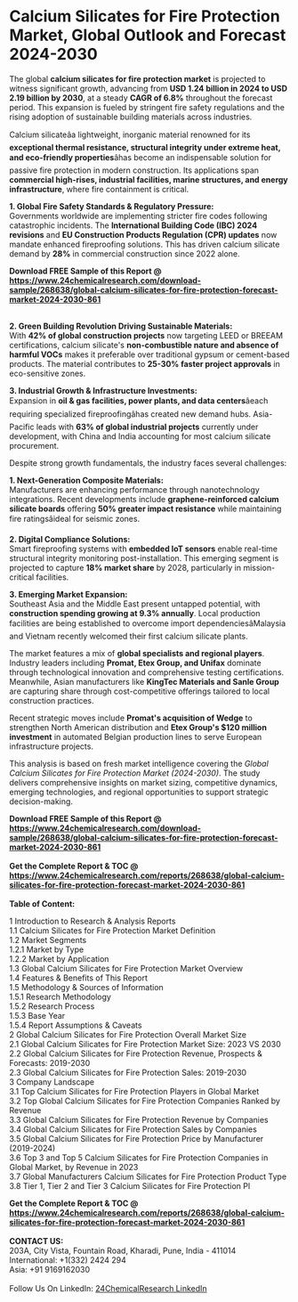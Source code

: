 <h1>Calcium Silicates for Fire Protection Market, Global Outlook and Forecast 2024-2030</h1><p>The global <strong>calcium silicates for fire protection market</strong> is projected to witness significant growth, advancing from <strong>USD 1.24 billion in 2024 to USD 2.19 billion by 2030</strong>, at a steady <strong>CAGR of 6.8%</strong> throughout the forecast period. This expansion is fueled by stringent fire safety regulations and the rising adoption of sustainable building materials across industries.</p><p>Calcium silicateâa lightweight, inorganic material renowned for its <strong>exceptional thermal resistance, structural integrity under extreme heat, and eco-friendly properties</strong>âhas become an indispensable solution for passive fire protection in modern construction. Its applications span <strong>commercial high-rises, industrial facilities, marine structures, and energy infrastructure</strong>, where fire containment is critical.</p><p><strong>1. Global Fire Safety Standards &amp; Regulatory Pressure:</strong><br>
Governments worldwide are implementing stricter fire codes following catastrophic incidents. The <strong>International Building Code (IBC) 2024 revisions</strong> and <strong>EU Construction Products Regulation (CPR) updates</strong> now mandate enhanced fireproofing solutions. This has driven calcium silicate demand by <strong>28%</strong> in commercial construction since 2022 alone.</p><div><b>Download FREE Sample of this Report @ 
            <a href="https://www.24chemicalresearch.com/download-sample/268638/global-calcium-silicates-for-fire-protection-forecast-market-2024-2030-861">
            https://www.24chemicalresearch.com/download-sample/268638/global-calcium-silicates-for-fire-protection-forecast-market-2024-2030-861</a></b></div><br><p><strong>2. Green Building Revolution Driving Sustainable Materials:</strong><br>
With <strong>42% of global construction projects</strong> now targeting LEED or BREEAM certifications, calcium silicate's <strong>non-combustible nature and absence of harmful VOCs</strong> makes it preferable over traditional gypsum or cement-based products. The material contributes to <strong>25-30% faster project approvals</strong> in eco-sensitive zones.</p><p><strong>3. Industrial Growth &amp; Infrastructure Investments:</strong><br>
Expansion in <strong>oil &amp; gas facilities, power plants, and data centers</strong>âeach requiring specialized fireproofingâhas created new demand hubs. Asia-Pacific leads with <strong>63% of global industrial projects</strong> currently under development, with China and India accounting for most calcium silicate procurement.</p><p>Despite strong growth fundamentals, the industry faces several challenges:</p><p><strong>1. Next-Generation Composite Materials:</strong><br>
Manufacturers are enhancing performance through nanotechnology integrations. Recent developments include <strong>graphene-reinforced calcium silicate boards</strong> offering <strong>50% greater impact resistance</strong> while maintaining fire ratingsâideal for seismic zones.</p><p><strong>2. Digital Compliance Solutions:</strong><br>
Smart fireproofing systems with <strong>embedded IoT sensors</strong> enable real-time structural integrity monitoring post-installation. This emerging segment is projected to capture <strong>18% market share</strong> by 2028, particularly in mission-critical facilities.</p><p><strong>3. Emerging Market Expansion:</strong><br>
Southeast Asia and the Middle East present untapped potential, with <strong>construction spending growing at 9.3% annually</strong>. Local production facilities are being established to overcome import dependenciesâMalaysia and Vietnam recently welcomed their first calcium silicate plants.</p><p>The market features a mix of <strong>global specialists and regional players</strong>. Industry leaders including <strong>Promat, Etex Group, and Unifax</strong> dominate through technological innovation and comprehensive testing certifications. Meanwhile, Asian manufacturers like <strong>KingTec Materials and Sanle Group</strong> are capturing share through cost-competitive offerings tailored to local construction practices.</p><p>Recent strategic moves include <strong>Promat's acquisition of Wedge</strong> to strengthen North American distribution and <strong>Etex Group's $120 million investment</strong> in automated Belgian production lines to serve European infrastructure projects.</p><p>This analysis is based on fresh market intelligence covering the <em>Global Calcium Silicates for Fire Protection Market (2024-2030)</em>. The study delivers comprehensive insights on market sizing, competitive dynamics, emerging technologies, and regional opportunities to support strategic decision-making.</p><div><b>Download FREE Sample of this Report @ 
            <a href="https://www.24chemicalresearch.com/download-sample/268638/global-calcium-silicates-for-fire-protection-forecast-market-2024-2030-861">
            https://www.24chemicalresearch.com/download-sample/268638/global-calcium-silicates-for-fire-protection-forecast-market-2024-2030-861</a></b></div><br><div><b>Get the Complete Report & TOC @ 
            <a href="https://www.24chemicalresearch.com/reports/268638/global-calcium-silicates-for-fire-protection-forecast-market-2024-2030-861">
            https://www.24chemicalresearch.com/reports/268638/global-calcium-silicates-for-fire-protection-forecast-market-2024-2030-861</a></b></div><br>
            <b>Table of Content:</b><p>1 Introduction to Research & Analysis Reports<br />
    1.1 Calcium Silicates for Fire Protection Market Definition<br />
    1.2 Market Segments<br />
        1.2.1 Market by Type<br />
        1.2.2 Market by Application<br />
    1.3 Global Calcium Silicates for Fire Protection Market Overview<br />
    1.4 Features & Benefits of This Report<br />
    1.5 Methodology & Sources of Information<br />
        1.5.1 Research Methodology<br />
        1.5.2 Research Process<br />
        1.5.3 Base Year<br />
        1.5.4 Report Assumptions & Caveats<br />
2 Global Calcium Silicates for Fire Protection Overall Market Size<br />
    2.1 Global Calcium Silicates for Fire Protection Market Size: 2023 VS 2030<br />
    2.2 Global Calcium Silicates for Fire Protection Revenue, Prospects & Forecasts: 2019-2030<br />
    2.3 Global Calcium Silicates for Fire Protection Sales: 2019-2030<br />
3 Company Landscape<br />
    3.1 Top Calcium Silicates for Fire Protection Players in Global Market<br />
    3.2 Top Global Calcium Silicates for Fire Protection Companies Ranked by Revenue<br />
    3.3 Global Calcium Silicates for Fire Protection Revenue by Companies<br />
    3.4 Global Calcium Silicates for Fire Protection Sales by Companies<br />
    3.5 Global Calcium Silicates for Fire Protection Price by Manufacturer (2019-2024)<br />
    3.6 Top 3 and Top 5 Calcium Silicates for Fire Protection Companies in Global Market, by Revenue in 2023<br />
    3.7 Global Manufacturers Calcium Silicates for Fire Protection Product Type<br />
    3.8 Tier 1, Tier 2 and Tier 3 Calcium Silicates for Fire Protection Pl</p><div><b>Get the Complete Report & TOC @ 
            <a href="https://www.24chemicalresearch.com/reports/268638/global-calcium-silicates-for-fire-protection-forecast-market-2024-2030-861">
            https://www.24chemicalresearch.com/reports/268638/global-calcium-silicates-for-fire-protection-forecast-market-2024-2030-861</a></b></div><br><b>CONTACT US:</b><br>
            203A, City Vista, Fountain Road, Kharadi, Pune, India - 411014<br>
            International: +1(332) 2424 294<br>
            Asia: +91 9169162030 <br><br>
            Follow Us On LinkedIn: <a href="https://www.linkedin.com/company/24chemicalresearch/">24ChemicalResearch LinkedIn</a>